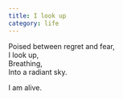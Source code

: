 ```yaml
---
title: I look up
category: life
---
```


Poised between regret and fear,  
I look up,  
Breathing,  
Into a radiant sky.

I am alive.
